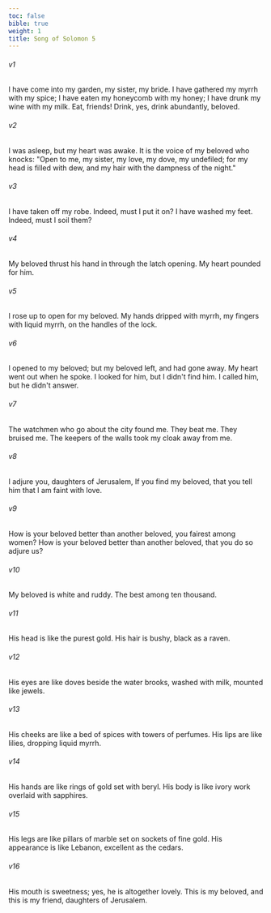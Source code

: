 ```yaml
---
toc: false
bible: true
weight: 1
title: Song of Solomon 5
---
```




###### v1 
I have come into my garden, my sister, my bride. I have gathered my myrrh with my spice; I have eaten my honeycomb with my honey; I have drunk my wine with my milk. Eat, friends! Drink, yes, drink abundantly, beloved. 

###### v2 
I was asleep, but my heart was awake. It is the voice of my beloved who knocks: "Open to me, my sister, my love, my dove, my undefiled; for my head is filled with dew, and my hair with the dampness of the night." 

###### v3 
I have taken off my robe. Indeed, must I put it on? I have washed my feet. Indeed, must I soil them? 

###### v4 
My beloved thrust his hand in through the latch opening. My heart pounded for him. 

###### v5 
I rose up to open for my beloved. My hands dripped with myrrh, my fingers with liquid myrrh, on the handles of the lock. 

###### v6 
I opened to my beloved; but my beloved left, and had gone away. My heart went out when he spoke. I looked for him, but I didn't find him. I called him, but he didn't answer. 

###### v7 
The watchmen who go about the city found me. They beat me. They bruised me. The keepers of the walls took my cloak away from me. 

###### v8 
I adjure you, daughters of Jerusalem, If you find my beloved, that you tell him that I am faint with love. 

###### v9 
How is your beloved better than another beloved, you fairest among women? How is your beloved better than another beloved, that you do so adjure us? 

###### v10 
My beloved is white and ruddy. The best among ten thousand. 

###### v11 
His head is like the purest gold. His hair is bushy, black as a raven. 

###### v12 
His eyes are like doves beside the water brooks, washed with milk, mounted like jewels. 

###### v13 
His cheeks are like a bed of spices with towers of perfumes. His lips are like lilies, dropping liquid myrrh. 

###### v14 
His hands are like rings of gold set with beryl. His body is like ivory work overlaid with sapphires. 

###### v15 
His legs are like pillars of marble set on sockets of fine gold. His appearance is like Lebanon, excellent as the cedars. 

###### v16 
His mouth is sweetness; yes, he is altogether lovely. This is my beloved, and this is my friend, daughters of Jerusalem.
